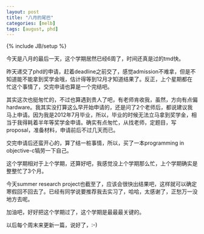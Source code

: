 ```yaml
---
layout: post
title: "八月的尾巴"
categories: [melb]
tags: [august, phd]
---
```

{% include JB/setup %}

今天是八月的最后一天，这个学期居然已经6周了，时间还真是过的tmd快。

昨天递交了phd的申请，赶着deadline之前交了，感觉admission不难拿，但是不知道能不能拿到奖学金哦，估计得等到12月才知道结果了。反正，上个星期都在忙这个事情了，交完申请也算是一个完结吧。

其实这次也挺匆忙的，不过也算遇到贵人了吧，有老师肯收我，虽然，方向有点偏hardware。我其实没打算这么早开始申请的，还是问了2个老师后，都说建议我马上申请。因为我是2012年7月毕业，所以，毕业的时候无法立马拿到奖学金，相当于我得耗着半年等奖学金申请。确实有点匆忙，从找老师，定题目，写proposal，准备材料，申请前后不过几天而已。

交完申请后还蛮开心的，算了结一桩事情，所以，买了一本programming in objective-c犒劳一下自己。

这个学期相对于上个学期，还算好吧，我感觉没上个学期那么忙，上个学期确实是整整忙了3个月。

今天summer research project也截至了，应该会很快出结果吧，这样就可以确定寒假回不回去了。已经有同学说要推荐我去实习了，哈哈，太感谢了，正愁万一没地方去呢。

加油吧，好好把这个学期过了，这个学期是最最最关键的。

以后每个周末来更新一篇，说好了，:-)